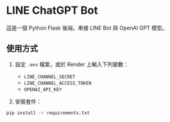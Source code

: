 # LINE ChatGPT Bot

這是一個 Python Flask 後端，串接 LINE Bot 與 OpenAI GPT 模型。

## 使用方式

1. 設定 `.env` 檔案，或於 Render 上輸入下列變數：
   - `LINE_CHANNEL_SECRET`
   - `LINE_CHANNEL_ACCESS_TOKEN`
   - `OPENAI_API_KEY`

2. 安裝套件：

```bash
pip install -r requirements.txt